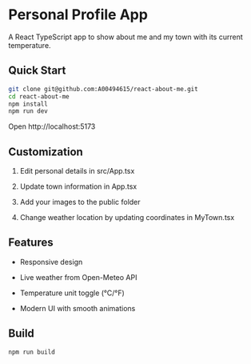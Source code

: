 # Personal Profile App

A React TypeScript app to show about me and my town with its current temperature.

## Quick Start

```bash
git clone git@github.com:A00494615/react-about-me.git
cd react-about-me
npm install
npm run dev
```

Open http://localhost:5173

## Customization
1. Edit personal details in src/App.tsx

2. Update town information in App.tsx

3. Add your images to the public folder

4. Change weather location by updating coordinates in MyTown.tsx

## Features
- Responsive design

- Live weather from Open-Meteo API

- Temperature unit toggle (°C/°F)

- Modern UI with smooth animations

## Build
```bash
npm run build
```